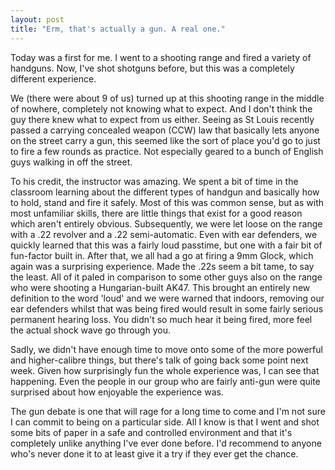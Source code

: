 ```yaml
---
layout: post
title: "Erm, that's actually a gun. A real one."
---
```

Today was a first for me. I went to a shooting range and fired a variety of
handguns. Now, I've shot shotguns before, but this was a completely
different experience.

We (there were about 9 of us) turned up at this shooting range in the middle
of nowhere, completely not knowing what to expect. And I don't think the guy
there knew what to expect from us either. Seeing as St Louis recently passed a
carrying concealed weapon (CCW) law that basically lets anyone on the street
carry a gun, this seemed like the sort of place you'd go to just to fire a few
rounds as practice. Not especially geared to a bunch of English guys walking
in off the street.

To his credit, the instructor was amazing. We spent a bit of time in the
classroom learning about the different types of handgun and basically how to
hold, stand and fire it safely. Most of this was common sense, but as with
most unfamiliar skills, there are little things that exist for a good reason
which aren't entirely obvious. Subsequently, we were let loose on the range
with a .22 revolver and a .22 semi-automatic. Even with ear defenders, we
quickly learned that this was a fairly loud passtime, but one with a fair bit
of fun-factor built in. After that, we all had a go at firing a 9mm Glock,
which again was a surprising experience. Made the .22s seem a bit tame, to say
the least. All of it paled in comparison to some other guys also on the range
who were shooting a Hungarian-built AK47. This brought an entirely new
definition to the word 'loud' and we were warned that indoors, removing our
ear defenders whilst that was being fired would result in some fairly serious
permanent hearing loss. You didn't so much hear it being fired, more feel the
actual shock wave go through you.

Sadly, we didn't have enough time to move onto some of the more powerful and
higher-calibre things, but there's talk of going back some point next week.
Given how surprisingly fun the whole experience was, I can see that happening.
Even the people in our group who are fairly anti-gun were quite surprised
about how enjoyable the experience was.

The gun debate is one that will rage for a long time to come and I'm not sure
I can commit to being on a particular side. All I know is that I went and shot
some bits of paper in a safe and controlled environment and that it's
completely unlike anything I've ever done before. I'd recommend to anyone
who's never done it to at least give it a try if they ever get the chance.
